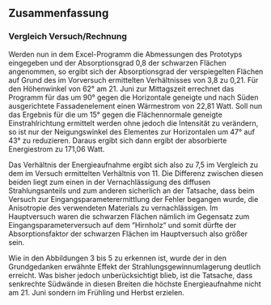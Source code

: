 ## Zusammenfassung

### Vergleich Versuch/Rechnung

Werden nun in dem Excel-Programm die Abmessungen des Prototyps eingegeben und der Absorptionsgrad 0,8 der schwarzen Flächen angenommen, so ergibt sich der Absorptionsgrad der verspiegelten Flächen auf Grund des im Vorversuch ermittelten Verhältnisses von 3,8 zu 0,21. Für den Höhenwinkel von 62° am 21. Juni zur Mittagszeit errechnet das Programm für das um 90° gegen die Horizontale geneigte und nach Süden ausgerichtete Fassadenelement einen Wärmestrom von 22,81 Watt. Soll nun das Ergebnis für die um 15° gegen die Flächennormale geneigte Einstrahlrichtung ermittelt werden ohne jedoch die Intensität zu verändern, so ist nur der Neigungswinkel des Elementes zur Horizontalen um 47° auf 43° zu reduzieren. Daraus ergibt sich dann ergibt der absorbierte Energiestrom zu 171,06 Watt.

Das Verhältnis der Energieaufnahme ergibt sich also zu 7,5 im Vergleich zu dem im Versuch ermittelten Verhältnis von 11. Die Differenz zwischen diesen beiden liegt zum einen in der Vernachlässigung des diffusen Strahlungsanteils und zum anderen sicherlich an der Tatsache, dass beim Versuch zur Eingangsparameterermittlung der Fehler begangen wurde, die Anisotropie des verwendeten Materials zu vernachlässigen. Im Hauptversuch waren die schwarzen Flächen nämlich im Gegensatz zum Eingangsparameterversuch auf dem “Hirnholz“ und somit dürfte der Absorptionsfaktor der schwarzen Flächen im Hauptversuch also größer sein.

Wie in den Abbildungen 3 bis 5 zu erkennen ist, wurde der in den Grundgedanken erwähnte Effekt der Strahlungsgewinnumlagerung deutlich erreicht. Was bisher jedoch unberücksichtigt blieb, ist die Tatsache, dass senkrechte Südwände in diesen Breiten die höchste Energieaufnahme nicht am 21. Juni sondern im Frühling und Herbst erzielen.
